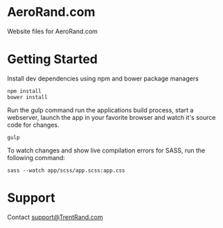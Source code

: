 # AeroRand.com

Website files for AeroRand.com

# Getting Started
Install dev dependencies using npm and bower package managers

    npm install
    bower install

Run the gulp command run the applications build process, start a webserver, launch the app in your favorite browser and watch it's source code for changes.

    gulp

To watch changes and show live compilation errors for SASS, run the following command:

    sass --watch app/scss/app.scss:app.css

# Support

Contact support@TrentRand.com
